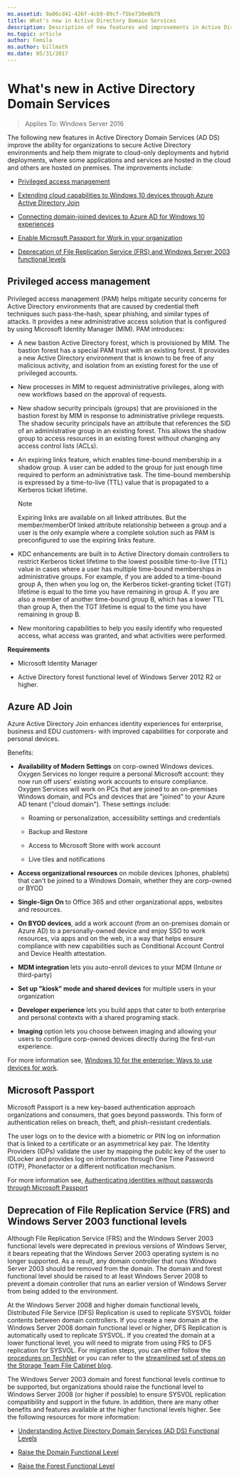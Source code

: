 ```yaml
---
ms.assetid: 9a06cd41-426f-4cb9-89cf-f5be730e0b79
title: What's new in Active Directory Domain Services
description: Description of new features and improvements in Active Directory Domain Services (AD DS).
ms.topic: article
author: Femila
ms.author: billmath
ms.date: 05/31/2017
---
```

# What's new in Active Directory Domain Services

>Applies To: Windows Server 2016

The following new features in Active Directory Domain Services (AD DS) improve the ability for organizations to secure Active Directory environments and help them migrate to cloud-only deployments and hybrid deployments, where some applications and services are hosted in the cloud and others are hosted on premises. The improvements include:

-   [Privileged access management](/microsoft-identity-manager/pam/privileged-identity-management-for-active-directory-domain-services)

- [Extending cloud capabilities to Windows 10 devices through Azure Active Directory Join](/azure/active-directory/devices/overview)

- [Connecting domain-joined devices to Azure AD for Windows 10 experiences](/azure/active-directory/devices/hybrid-azuread-join-plan)

- [Enable Microsoft Passport for Work in your organization](/windows/security/identity-protection/hello-for-business/hello-identity-verification)

-  [Deprecation of File Replication Service (FRS) and Windows Server 2003 functional levels](ad-ds/active-directory-functional-levels.md)


## <a name="BKMK_PAM"></a>Privileged access management
Privileged access management (PAM) helps mitigate security concerns for Active Directory environments that are caused by credential theft techniques such pass-the-hash, spear phishing, and similar types of attacks. It provides a new administrative access solution that is configured by using Microsoft Identity Manager (MIM). PAM introduces:

-   A new bastion Active Directory forest, which is provisioned by MIM. The bastion forest has a special PAM trust with an existing forest. It provides a new Active Directory environment that is known to be free of any malicious activity, and isolation from an existing forest for the use of privileged accounts.

-   New processes in MIM to request administrative privileges, along with new workflows based on the approval of requests.

-   New shadow security principals (groups) that are provisioned in the bastion forest by MIM in response to administrative privilege requests. The shadow security principals have an attribute that references the SID of an administrative group in an existing forest. This allows the shadow group to access resources in an existing forest without changing any access control lists (ACLs).

-   An expiring links feature, which enables time-bound membership in a shadow group. A user can be added to the group for just enough time required to perform an administrative task. The time-bound membership is expressed by a time-to-live (TTL) value that is propagated to a Kerberos ticket lifetime.

    > [!NOTE]
    > Expiring links are available on all linked attributes. But the member/memberOf linked attribute relationship between a group and a user is the only example where a complete solution such as PAM is preconfigured to use the expiring links feature.

-   KDC enhancements are built in to Active Directory domain controllers to restrict Kerberos ticket lifetime to the lowest possible time-to-live (TTL) value in cases where a user has multiple time-bound memberships in administrative groups. For example, if you are added to a time-bound group A, then when you log on, the Kerberos ticket-granting ticket (TGT) lifetime is equal to the time you have remaining in group A. If you are also a member of another time-bound group B, which has a lower TTL than group A, then the TGT lifetime is equal to the time you have remaining in group B.

-   New monitoring capabilities to help you easily identify who requested access, what access was granted, and what activities were performed.

**Requirements**

-   Microsoft Identity Manager

-   Active Directory forest functional level of Windows Server 2012 R2 or higher.

## <a name="BKMK_AzureADJoin"></a>Azure AD Join
Azure Active Directory Join enhances identity experiences for enterprise, business and EDU customers- with improved capabilities for corporate and personal devices.

Benefits:

-   **Availability of Modern Settings** on corp-owned Windows devices. Oxygen Services no longer require a personal Microsoft account: they now run off users' existing work accounts to ensure compliance. Oxygen Services will work on PCs that are joined to an on-premises Windows domain, and PCs and devices that are "joined" to your Azure AD tenant ("cloud domain"). These settings include:

    -   Roaming or personalization, accessibility settings and credentials

    -   Backup and Restore

    -   Access to Microsoft Store with work account

    -   Live tiles and notifications

-   **Access organizational resources** on mobile devices (phones, phablets) that can't be joined to a Windows Domain, whether they are corp-owned or BYOD

-   **Single-Sign On** to Office 365 and other organizational apps, websites and resources.

-   **On BYOD devices**, add a work account (from an on-premises domain or Azure AD) to a personally-owned device and enjoy SSO to work resources, via apps and on the web, in a way that helps ensure compliance with new capabilities such as Conditional Account Control and Device Health attestation.

-   **MDM integration** lets you auto-enroll devices to your MDM (Intune or third-party)

-   **Set up "kiosk" mode and shared devices** for multiple users in your organization

-   **Developer experience** lets you build apps that cater to both enterprise and personal contexts with a shared programing stack.

-   **Imaging** option lets you choose between imaging and allowing your users to configure corp-owned devices directly during the first-run experience.

For more information see, [Windows 10 for the enterprise: Ways to use devices for work](/azure/active-directory/devices/overview).

## <a name="BKMK_IDLocker"></a>Microsoft Passport
Microsoft Passport is a new key-based authentication approach organizations and consumers, that goes beyond passwords. This form of authentication relies on breach, theft, and phish-resistant credentials.

The user logs on to the device with a biometric or PIN log on information that is linked to a certificate or an asymmetrical key pair. The Identity Providers (IDPs) validate the user by mapping the public key of the user to IDLocker and provides log on information through One Time Password (OTP), Phonefactor or a different notification mechanism.

For more information see, [Authenticating identities without passwords through Microsoft Passport](/windows/security/identity-protection/hello-for-business/hello-identity-verification)

## <a name="BKMK_FRSDeprecation"></a>Deprecation of File Replication Service (FRS) and Windows Server 2003 functional levels
Although File Replication Service (FRS) and the Windows Server 2003 functional levels were deprecated in previous versions of Windows Server, it bears repeating that the Windows Server 2003 operating system is no longer supported. As a result, any domain controller that runs Windows Server 2003 should be removed from the domain. The domain and forest functional level should be raised to at least Windows Server 2008 to prevent a domain controller that runs an earlier version of Windows Server from being added to the environment.

At the Windows Server 2008 and higher domain functional levels, Distributed File Service (DFS) Replication is used to replicate SYSVOL folder contents between domain controllers. If you create a new domain at the Windows Server 2008 domain functional level or higher, DFS Replication is automatically used to replicate SYSVOL. If you created the domain at a lower functional level, you will need to migrate from using FRS to DFS replication for SYSVOL. For migration steps, you can either follow the [procedures on TechNet](../storage/dfs-replication/migrate-sysvol-to-dfsr.md) or you can refer to the [streamlined set of steps on the Storage Team File Cabinet blog](https://techcommunity.microsoft.com/t5/storage-at-microsoft/bg-p/FileCAB).

The Windows Server 2003 domain and forest functional levels continue to be supported, but organizations should raise the functional level to Windows Server 2008 (or higher if possible) to ensure SYSVOL replication compatibility and support in the future. In addition, there are many other benefits and features available at the higher functional levels higher. See the following resources for more information:

-   [Understanding Active Directory Domain Services (AD DS) Functional Levels](ad-ds/active-directory-functional-levels.md)

-   [Raise the Domain Functional Level](/previous-versions/windows/it-pro/windows-server-2008-R2-and-2008/cc753104(v=ws.11))

-   [Raise the Forest Functional Level](/previous-versions/windows/it-pro/windows-server-2008-R2-and-2008/cc730985(v=ws.11))

